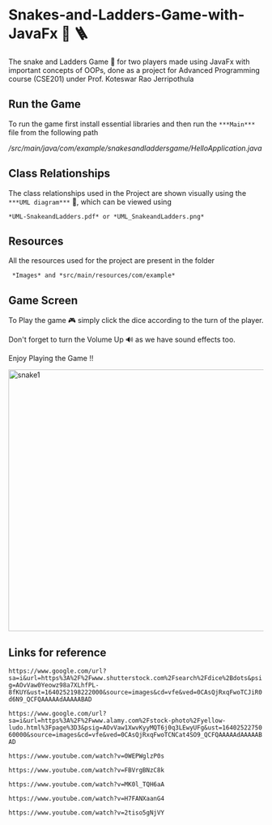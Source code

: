 # Snakes-and-Ladders-Game-with-JavaFx :snake: :ladder:
The snake and Ladders Game :game_die: for two players made using JavaFx with important concepts of OOPs, done as a project for Advanced Programming course (CSE201) under Prof. Koteswar Rao Jerripothula

## Run the Game
To run the game first install essential libraries and then run the ```***Main***``` file from the following path

*/src/main/java/com/example/snakesandladdersgame/HelloApplication.java*


## Class Relationships
The class relationships used in the Project are shown visually using the ```***UML diagram***``` 	:page_facing_up:, which can be viewed using

 ```*UML-SnakeandLadders.pdf* or *UML_SnakeandLadders.png*```


## Resources
All the resources used for the project are present in the folder 

``` *Images* and *src/main/resources/com/example*```
 
 
 ## Game Screen
 
To Play the game :video_game: simply click the dice according to the turn of the player.

Don't forget to turn the Volume Up :loud_sound: as we have sound effects too.

Enjoy Playing the Game !!
 
<img width="517" alt="snake1" src="https://user-images.githubusercontent.com/88393756/149649151-889dfac5-3d10-4bd3-af2d-796375bb39c3.png">

## Links for reference

```https://www.google.com/url?sa=i&url=https%3A%2F%2Fwww.shutterstock.com%2Fsearch%2Fdice%2Bdots&psig=AOvVaw0Yeowz98a7XLhfPL-8fKUY&ust=1640252198222000&source=images&cd=vfe&ved=0CAsQjRxqFwoTCJiR0d6N9_QCFQAAAAAdAAAAABAD ```

```https://www.google.com/url?sa=i&url=https%3A%2F%2Fwww.alamy.com%2Fstock-photo%2Fyellow-ludo.html%3Fpage%3D3&psig=AOvVaw1XwvKyyMQT6j0q3LEwyUFg&ust=1640252275060000&source=images&cd=vfe&ved=0CAsQjRxqFwoTCNCat4SO9_QCFQAAAAAdAAAAABAD```

```https://www.youtube.com/watch?v=0WEPWglzP0s```

```https://www.youtube.com/watch?v=FBVrgBNzC8k```

```https://www.youtube.com/watch?v=MK0l_TQH6aA```

```https://www.youtube.com/watch?v=H7FANXaanG4```

```https://www.youtube.com/watch?v=2tiso5gNjVY``` 


